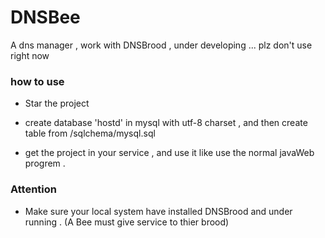 # DNSBee

A dns manager , work with DNSBrood , under developing ... plz don't use right now 


### how to use

* Star the project

* create database 'hostd' in mysql with utf-8 charset , and then create table from /sqlchema/mysql.sql

* get the project in your service , and use it like use the normal javaWeb progrem .  
 
### Attention

* Make sure your local system have installed DNSBrood and under running . (A Bee must give service to thier brood)
